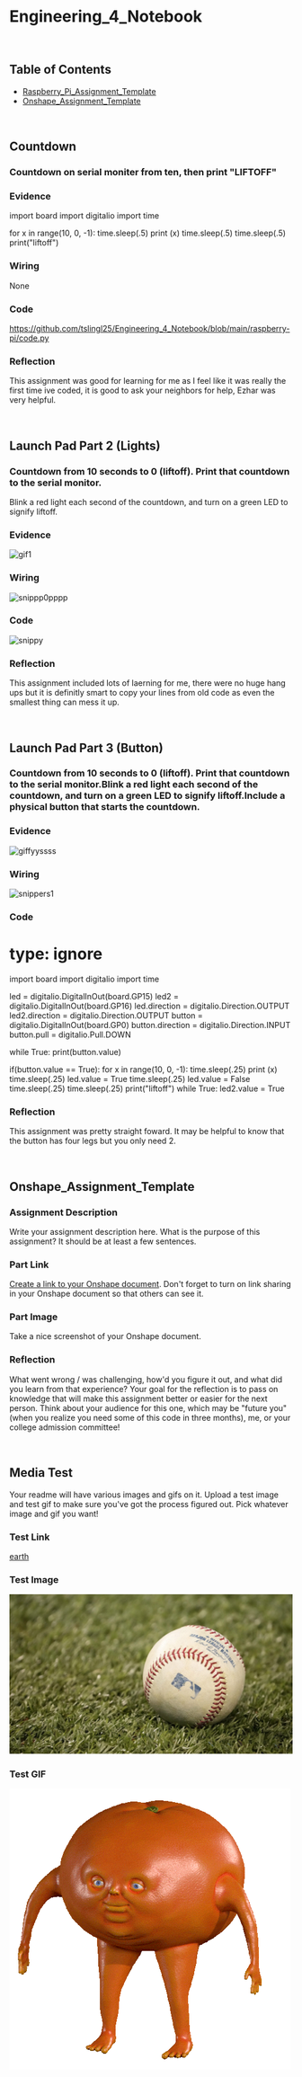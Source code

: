 # Engineering_4_Notebook

&nbsp;

## Table of Contents
* [Raspberry_Pi_Assignment_Template](#raspberry_pi_assignment_template)
* [Onshape_Assignment_Template](#onshape_assignment_template)

&nbsp;

## Countdown

### Countdown on serial moniter from ten, then print "LIFTOFF"

### Evidence 

import board
import digitalio
import time


for x in range(10, 0, -1):
  time.sleep(.5)
  print (x)
  time.sleep(.5)
time.sleep(.5)
print("liftoff")


### Wiring
None
### Code
https://github.com/tslingl25/Engineering_4_Notebook/blob/main/raspberry-pi/code.py

### Reflection
This assignment was good for learning for me as I feel like it was really the first time ive coded, it is good to ask your neighbors for help, Ezhar was very helpful.

&nbsp;

## Launch Pad Part 2 (Lights)

### Countdown from 10 seconds to 0 (liftoff). Print that countdown to the serial monitor.
Blink a red light each second of the countdown, and turn on a green LED to signify liftoff.

### Evidence 
![gif1](https://user-images.githubusercontent.com/71349802/194382350-03dc24a8-34e1-4804-8bcf-6beab65a4ade.gif)

### Wiring
![snippp0pppp](https://user-images.githubusercontent.com/71349802/194383034-36ef569f-26d4-4c10-ab9f-afbefe5a2db1.PNG)
### Code
![snippy](https://user-images.githubusercontent.com/71349802/194383375-ca548d2d-fda8-4574-954c-8b6e31e86aac.PNG)

### Reflection
This assignment included lots of laerning for me, there were no huge hang ups but it is definitly smart to copy your lines from old code as even the smallest thing can mess it up.

&nbsp;

## Launch Pad Part 3 (Button)

### Countdown from 10 seconds to 0 (liftoff). Print that countdown to the serial monitor.Blink a red light each second of the countdown, and turn on a green LED to signify liftoff.Include a physical button that starts the countdown. 


### Evidence 
![giffyyssss](https://user-images.githubusercontent.com/71349802/194621135-c7985bb5-7883-425c-acad-edab784ceebc.gif)


### Wiring
![snippers1](https://user-images.githubusercontent.com/71349802/194621399-b6b97d0d-d0b1-41d8-aa76-12572d69e2be.PNG)


### Code
# type: ignore
import board
import digitalio
import time

led = digitalio.DigitalInOut(board.GP15)
led2 = digitalio.DigitalInOut(board.GP16)
led.direction = digitalio.Direction.OUTPUT
led2.direction = digitalio.Direction.OUTPUT
button = digitalio.DigitalInOut(board.GP0)
button.direction = digitalio.Direction.INPUT
button.pull = digitalio.Pull.DOWN

while True:
  print(button.value)

  if(button.value == True):
    for x in range(10, 0, -1):
      time.sleep(.25)
      print (x)
      time.sleep(.25)
      led.value = True
      time.sleep(.25)
      led.value = False
      time.sleep(.25)
    time.sleep(.25)
    print("liftoff")
    while True:
      led2.value = True

### Reflection
This assignment was pretty straight foward. It may be helpful to know that the button has four legs but you only need 2.

&nbsp;
## Onshape_Assignment_Template

### Assignment Description

Write your assignment description here. What is the purpose of this assignment? It should be at least a few sentences.

### Part Link 

[Create a link to your Onshape document](https://cvilleschools.onshape.com/documents/003e413cee57f7ccccaa15c2/w/ea71050bb283bf3bf088c96c/e/c85ae532263d3b551e1795d0?renderMode=0&uiState=62d9b9d7883c4f335ec42021). Don't forget to turn on link sharing in your Onshape document so that others can see it. 

### Part Image

Take a nice screenshot of your Onshape document. 

### Reflection

What went wrong / was challenging, how'd you figure it out, and what did you learn from that experience? Your goal for the reflection is to pass on knowledge that will make this assignment better or easier for the next person. Think about your audience for this one, which may be "future you" (when you realize you need some of this code in three months), me, or your college admission committee!

&nbsp;

## Media Test

Your readme will have various images and gifs on it. Upload a test image and test gif to make sure you've got the process figured out. Pick whatever image and gif you want!

### Test Link
[earth](https://www.google.com/maps)
### Test Image
![Baseball](images/usa-mlb-baseball.jpg)
### Test GIF
 ![Weird orange gif thing](images/weird%20orange%20thing.gif)


